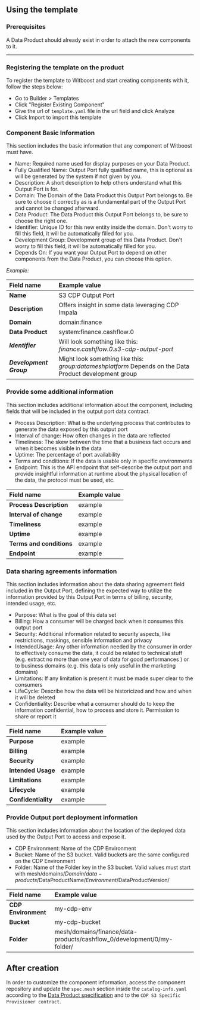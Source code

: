 ## Using the template

### Prerequisites

A Data Product should already exist in order to attach the new components to it.

---

### Registering the template on the product

To register the template to Witboost and start creating components with it, follow the steps below:

- Go to Builder > Templates
- Click "Register Existing Component"
- Give the url of `template.yaml` file in the url field and click Analyze
- Click Import to import this template

### Component Basic Information

This section includes the basic information that any component of Witboost must have.

- Name: Required name used for display purposes on your Data Product.
- Fully Qualified Name: Output Port fully qualified name, this is optional as will be generated by the system if not given by you.
- Description: A short description to help others understand what this Output Port is for.
- Domain: The Domain of the Data Product this Output Port belongs to. Be sure to choose it correctly as is a fundamental part of the Output Port and cannot be changed afterward.
- Data Product: The Data Product this Output Port belongs to, be sure to choose the right one.
- Identifier: Unique ID for this new entity inside the domain. Don't worry to fill this field, it will be automatically filled for you.
- Development Group: Development group of this Data Product. Don't worry to fill this field, it will be automatically filled for you.
- Depends On: If you want your Output Port to depend on other components from the Data Product, you can choose this option.

*Example:*

| Field name              | Example value                                                                                          |
|:------------------------|:-------------------------------------------------------------------------------------------------------|
| **Name**                | S3 CDP Output Port                                                                                     |
| **Description**         | Offers insight in some data leveraging CDP Impala                                                      |
| **Domain**              | domain:finance                                                                                         |
| **Data Product**        | system:finance.cashflow.0                                                                              |
| ***Identifier***        | Will look something like this: *finance.cashflow.0.s3-cdp-output-port*                                 |
| ***Development Group*** | Might look something like this: *group:datameshplatform* Depends on the Data Product development group |

### Provide some additional information

This section includes additional information about the component, including fields that will be included in the output port data contract.

- Process Description: What is the underlying process that contributes to generate the data exposed by this output port
- Interval of change: How often changes in the data are reflected
- Timeliness: The skew between the time that a business fact occurs and when it becomes visible in the data
- Uptime: The percentage of port availability
- Terms and conditions: If the data is usable only in specific environments
- Endpoint: This is the API endpoint that self-describe the output port and provide insightful information at runtime about the physical location of the data, the protocol must be used, etc.

| Field name               | Example value |
|:-------------------------|:--------------|
| **Process Description**  | example       |
| **Interval of change**   | example       |
| **Timeliness**           | example       |
| **Uptime**               | example       |
| **Terms and conditions** | example       |
| **Endpoint**             | example       |

### Data sharing agreements information

This section includes information about the data sharing agreement field included in the Output Port, defining the expected way to utilize the information provided by this Output Port in terms of billing, security, intended usage, etc.

- Purpose: What is the goal of this data set
- Billing: How a consumer will be charged back when it consumes this output port
- Security: Additional information related to security aspects, like restrictions, maskings, sensible information and privacy
- IntendedUsage: Any other information needed by the consumer in order to effectively consume the data, it could be related to technical stuff (e.g. extract no more than one year of data for good performances ) or to business domains (e.g. this data is only useful in the marketing domains)
- Limitations: If any limitation is present it must be made super clear to the consumers
- LifeCycle: Describe how the data will be historicized and how and when it will be deleted
- Confidentiality: Describe what a consumer should do to keep the information confidential, how to process and store it. Permission to share or report it

| Field name          | Example value |
|:--------------------|:--------------|
| **Purpose**         | example       |
| **Billing**         | example       |
| **Security**        | example       |
| **Intended Usage**  | example       |
| **Limitations**     | example       |
| **Lifecycle**       | example       |
| **Confidentiality** | example       |

### Provide Output port deployment information

This section includes information about the location of the deployed data used by the Output Port to access and expose it.

- CDP Environment: Name of the CDP Environment
- Bucket: Name of the S3 bucket. Valid buckets are the same configured on the CDP Environment
- Folder: Name of the Folder key in the S3 bucket. Valid values must start with mesh/domains/$Domain/data-products/$DataProductName/$Environment/$DataProductVersion/

| Field name          | Example value                                                          |
|:--------------------|:-----------------------------------------------------------------------|
| **CDP Environment** | my-cdp-env                                                             |
| **Bucket**          | my-cdp-bucket                                                          |
| **Folder**          | mesh/domains/finance/data-products/cashflow_0/development/0/my-folder/ |

## After creation

In order to customize the component information, access the component repository and update the `spec.mesh` section inside the `catalog-info.yaml` according to the [Data Product specification](https://github.com/agile-lab-dev/Data-Product-Specification) and to the `CDP S3 Specific Provisioner contract`.